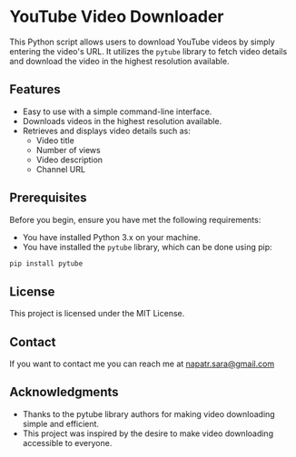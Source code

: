 # YouTube Video Downloader

This Python script allows users to download YouTube videos by simply entering the video's URL. It utilizes the `pytube` library to fetch video details and download the video in the highest resolution available.

## Features

- Easy to use with a simple command-line interface.
- Downloads videos in the highest resolution available.
- Retrieves and displays video details such as:
  - Video title
  - Number of views
  - Video description
  - Channel URL

## Prerequisites

Before you begin, ensure you have met the following requirements:

- You have installed Python 3.x on your machine.
- You have installed the `pytube` library, which can be done using pip:

```bash
pip install pytube
```

## License
This project is licensed under the MIT License.

## Contact
If you want to contact me you can reach me at napatr.sara@gmail.com

## Acknowledgments
- Thanks to the pytube library authors for making video downloading simple and efficient.
- This project was inspired by the desire to make video downloading accessible to everyone.

